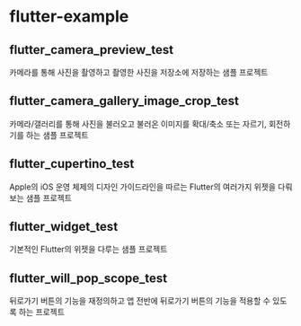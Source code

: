 # flutter-example

## flutter_camera_preview_test
카메라를 통해 사진을 촬영하고
촬영한 사진을 저장소에 저장하는 샘플 프로젝트

## flutter_camera_gallery_image_crop_test
카메라/갤러리를 통해 사진을 불러오고
불러온 이미지를 확대/축소 또는 자르기, 회전하기를 하는 샘플 프로젝트

## flutter_cupertino_test
Apple의 iOS 운영 체제의 디자인 가이드라인을 따르는 Flutter의 여러가지 위젯을 다뤄보는 샘플 프로젝트

## flutter_widget_test
기본적인 Flutter의 위젯을 다루는 샘플 프로젝트

## flutter_will_pop_scope_test
뒤로가기 버튼의 기능을 재정의하고
앱 전반에 뒤로가기 버튼의 기능을 적용할 수 있도록 하는 프로젝트
